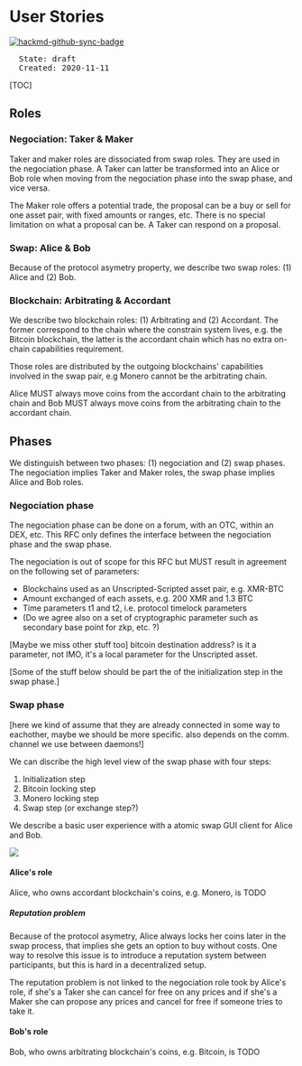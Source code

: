 # User Stories

[![hackmd-github-sync-badge](https://hackmd.io/pym9JPVlRK-RfQGOUv26aQ/badge)](https://hackmd.io/pym9JPVlRK-RfQGOUv26aQ)


<pre>
  State: draft
  Created: 2020-11-11
</pre>

[TOC]


## Roles

### Negociation: Taker & Maker

Taker and maker roles are dissociated from swap roles. They are used in the negociation phase. A Taker can latter be transformed into an Alice or Bob role when moving from the negociation phase into the swap phase, and vice versa.

The Maker role offers a potential trade, the proposal can be a buy or sell for one asset pair, with fixed amounts or ranges, etc. There is no special limitation on what a proposal can be. A Taker can respond on a proposal.

### Swap: Alice & Bob

Because of the protocol asymetry property, we describe two swap roles: (1) Alice and (2) Bob.

### Blockchain: Arbitrating & Accordant

We describe two blockchain roles: (1) Arbitrating and (2) Accordant. The former correspond to the chain where the constrain system lives, e.g. the Bitcoin blockchain, the latter is the accordant chain which has no extra on-chain capabilities requirement.

Those roles are distributed by the outgoing blockchains' capabilities involved in the swap pair, e.g Monero cannot be the arbitrating chain.

Alice MUST always move coins from the accordant chain to the arbitrating chain and Bob MUST always move coins from the arbitrating chain to the accordant chain.

## Phases

We distinguish between two phases: (1) negociation and (2) swap phases. The negociation implies Taker and Maker roles, the swap phase implies Alice and Bob roles.

### Negociation phase

The negociation phase can be done on a forum, with an OTC, within an DEX, etc. This RFC only defines the interface between the negociation phase and the swap phase.

The negociation is out of scope for this RFC but MUST result in agreement on the following set of parameters:

 * Blockchains used as an Unscripted-Scripted asset pair, e.g. XMR-BTC
 * Amount exchanged of each assets, e.g. 200 XMR and 1.3 BTC
 * Time parameters t1 and t2, i.e. protocol timelock parameters
 * (Do we agree also on a set of cryptographic parameter such as secondary base point for zkp, etc. ?)

[Maybe we miss other stuff too]
bitcoin destination address? is it a parameter, not IMO, it's a local parameter for the Unscripted asset.

[Some of the stuff below should be part the of the initialization step in the swap phase.]

### Swap phase

[here we kind of assume that they are already connected in some way to eachother, maybe we should be more specific. also depends on the comm. channel we use between daemons!]

We can discribe the high level view of the swap phase with four steps:

 1. Initialization step
 2. Bitcoin locking step
 3. Monero locking step
 4. Swap step (or exchange step?)

We describe a basic user experience with a atomic swap GUI client for Alice and Bob.

![](https://raw.githubusercontent.com/farcaster-project/RFCs/hackmd/images/gui-mocks.png)

#### Alice's role

Alice, who owns accordant blockchain's coins, e.g. Monero, is TODO

##### Reputation problem

Because of the protocol asymetry, Alice always locks her coins later in the swap process, that implies she gets an option to buy without costs. One way to resolve this issue is to introduce a reputation system between participants, but this is hard in a decentralized setup.

The reputation problem is not linked to the negociation role took by Alice's role, if she's a Taker she can cancel for free on any prices and if she's a Maker she can propose any prices and cancel for free if someone tries to take it.

#### Bob's role

Bob, who owns arbitrating blockchain's coins, e.g. Bitcoin, is TODO